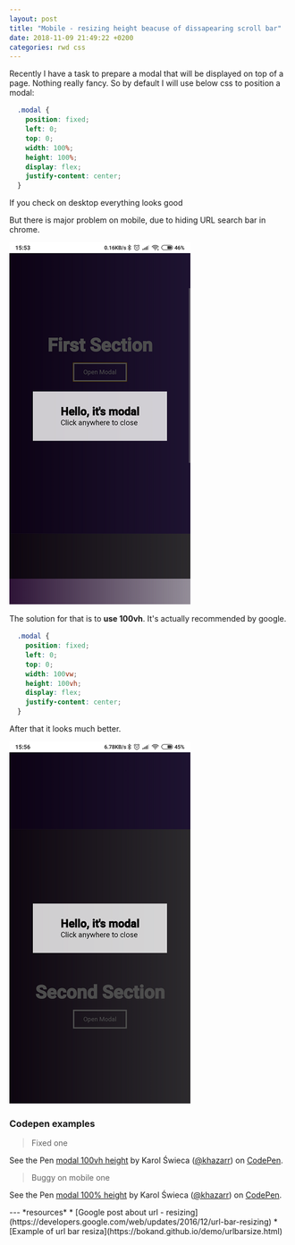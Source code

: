 ```yaml
---
layout: post
title: "Mobile - resizing height beacuse of dissapearing scroll bar"
date: 2018-11-09 21:49:22 +0200
categories: rwd css
---
```


Recently I have a task to prepare a modal that will be displayed on top of a page. Nothing really fancy.
So by default I will use below css to position a modal:
```css
  .modal {
    position: fixed;
    left: 0;
    top: 0;
    width: 100%;
    height: 100%;
    display: flex;
    justify-content: center;
  }
```
If you check on desktop everything looks good


But there is major problem on mobile, due to hiding URL search bar in chrome.

![Mobile screenshot with a problem](/assets/img/mobile-url/bug.png)

The solution for that is to **use 100vh**. It's actually recommended by google.
```css
  .modal {
    position: fixed;
    left: 0;
    top: 0;
    width: 100vw;
    height: 100vh;
    display: flex;
    justify-content: center;
  }
```

After that it looks much better.


![Mobile screenshot with a problem](/assets/img/mobile-url/good.png)


### Codepen examples
> Fixed one
<p data-height="265" data-theme-id="0" data-slug-hash="EOvQea" data-default-tab="result" data-user="khazarr" data-pen-title="modal 100vh height" class="codepen">See the Pen <a href="https://codepen.io/khazarr/pen/EOvQea/">modal 100vh height</a> by Karol Świeca (<a href="https://codepen.io/khazarr">@khazarr</a>) on <a href="https://codepen.io">CodePen</a>.</p>
<script async src="https://static.codepen.io/assets/embed/ei.js"></script>

> Buggy on mobile one
<p data-height="265" data-theme-id="0" data-slug-hash="GwvQxE" data-default-tab="result" data-user="khazarr" data-pen-title="modal 100% height" class="codepen">See the Pen <a href="https://codepen.io/khazarr/pen/GwvQxE/">modal 100% height</a> by Karol Świeca (<a href="https://codepen.io/khazarr">@khazarr</a>) on <a href="https://codepen.io">CodePen</a>.</p>
<script async src="https://static.codepen.io/assets/embed/ei.js"></script>
---
*resources*
* [Google post about url - resizing](https://developers.google.com/web/updates/2016/12/url-bar-resizing)
* [Example of url bar resiza](https://bokand.github.io/demo/urlbarsize.html)
